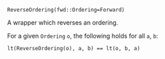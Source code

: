 ```
ReverseOrdering(fwd::Ordering=Forward)
```

A wrapper which reverses an ordering.

For a given `Ordering` `o`, the following holds for all  `a`, `b`:

```
lt(ReverseOrdering(o), a, b) == lt(o, b, a)
```
